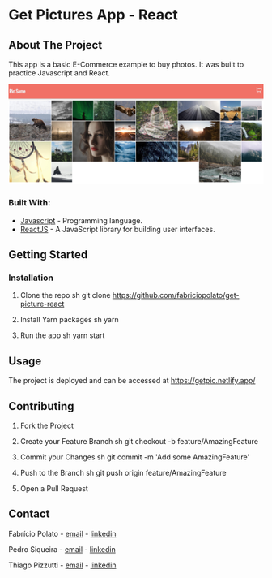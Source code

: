 # Get Pictures App - React

## About The Project

This app is a basic E-Commerce example to buy photos. It was built to practice
Javascript and React.

![Desktop views](public/screenshot.png)

### Built With:

- [Javascript](https://nodejs.org/en/) - Programming language.
- [ReactJS](https://expressjs.com/pt-br/) - A JavaScript library for building
  user interfaces.

<!-- GETTING STARTED -->

## Getting Started

### Installation

1. Clone the repo sh git clone
   https://github.com/fabriciopolato/get-picture-react

2. Install Yarn packages sh yarn

3. Run the app sh yarn start

<!-- USAGE EXAMPLES -->

## Usage

The project is deployed and can be accessed at https://getpic.netlify.app/

<!-- CONTRIBUTING -->

## Contributing

1. Fork the Project
2. Create your Feature Branch sh git checkout -b feature/AmazingFeature

3. Commit your Changes sh git commit -m 'Add some AmazingFeature'

4. Push to the Branch sh git push origin feature/AmazingFeature

5. Open a Pull Request

<!-- CONTACT -->

## Contact

Fabrício Polato - [email](mailto:fabriciopolato@gmail.com) -
[linkedin](https://www.linkedin.com/in/fabriciopolato/)

Pedro Siqueira - [email](mailto:pedro.v.siqueira@gmail.com) -
[linkedin](https://www.linkedin.com/in/pedrovsiqueira/)

Thiago Pizzutti - [email](mailto:tpizzutti@gmail.com) -
[linkedin](https://www.linkedin.com/in/pedrovsiqueira/)
